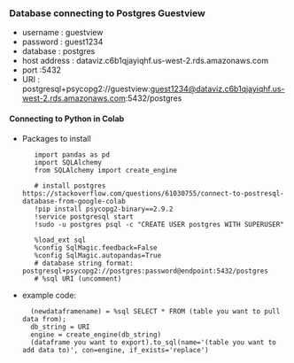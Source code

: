 ### Database connecting to Postgres Guestview

* username : guestview
* password : guest1234
* database : postgres
* host address : dataviz.c6b1qjayiqhf.us-west-2.rds.amazonaws.com
* port :5432
* URI : postgresql+psycopg2://guestview:guest1234@dataviz.c6b1qjayiqhf.us-west-2.rds.amazonaws.com:5432/postgres 

#### Connecting to Python in Colab
* Packages to install
  ```
     import pandas as pd
     import SQLAlchemy
     from SQLAlchemy import create_engine

     # install postgres https://stackoverflow.com/questions/61030755/connect-to-postresql-database-from-google-colab
     !pip install psycopg2-binary==2.9.2
     !service postgresql start
     !sudo -u postgres psql -c "CREATE USER postgres WITH SUPERUSER"

     %load_ext sql
     %config SqlMagic.feedback=False 
     %config SqlMagic.autopandas=True
     # database string format: postgresql+psycopg2://postgres:password@endpoint:5432/postgres 
     # %sql URI (uncomment)
     ```
* example code: 
  ```
    (newdataframename) = %sql SELECT * FROM (table you want to pull data from);
    db_string = URI
    engine = create_engine(db_string)
    (dataframe you want to export).to_sql(name='(table you want to add data to)', con=engine, if_exists='replace')
